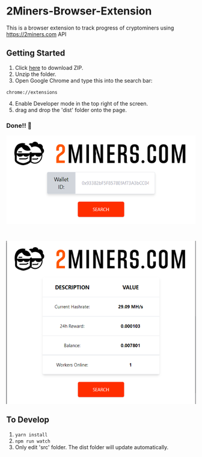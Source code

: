 # 2Miners-Browser-Extension
This is a browser extension to track progress of cryptominers using https://2miners.com API

## Getting Started

1. Click [here](https://github.com/luke-buttifant/2Miners-Browser-Extension/archive/refs/heads/main.zip) to download ZIP.
2. Unzip the folder.
3. Open Google Chrome and type this into the search bar:
```
chrome://extensions
```
4. Enable Developer mode in the top right of the screen.
5. drag and drop the 'dist' folder onto the page. 

### Done!! :partying_face: 

<p align="center" >
  <img src="./src/images/thumbnail.png" align="center"/>
</p>
<br>
<p align="center">
  <img src="./src/images/thumbnail2.png" align="center" />
</p>

## To Develop
1. ```yarn install ```
2. ```npm run watch```
3. Only edit 'src' folder. The dist folder will update automatically.

